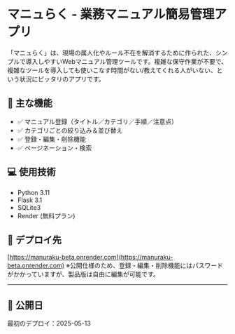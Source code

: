 # マニュらく - 業務マニュアル簡易管理アプリ

「マニュらく」は、現場の属人化やルール不在を解消するために作られた、シンプルで導入しやすいWebマニュアル管理ツールです。複雑な保守作業が不要で、複雑なツールを導入しても使いこなす時間がない/教えてくれる人がいない、という状況にピッタリのアプリです。

## 🔧 主な機能

- ✅ マニュアル登録（タイトル／カテゴリ／手順／注意点）
- ✅ カテゴリごとの絞り込み＆並び替え
- ✅ 登録・編集・削除機能
- ✅ ページネーション・検索

## 💻 使用技術

- Python 3.11
- Flask 3.1
- SQLite3
- Render (無料プラン)

## 🚀 デプロイ先

[https://manuraku-beta.onrender.com](https://manuraku-beta.onrender.com)
※公開仕様のため、登録・編集・削除機能にはパスワードがかかっていますが、製品版は自由に編集が可能です。

---

## 📅 公開日

最初のデプロイ：2025-05-13
